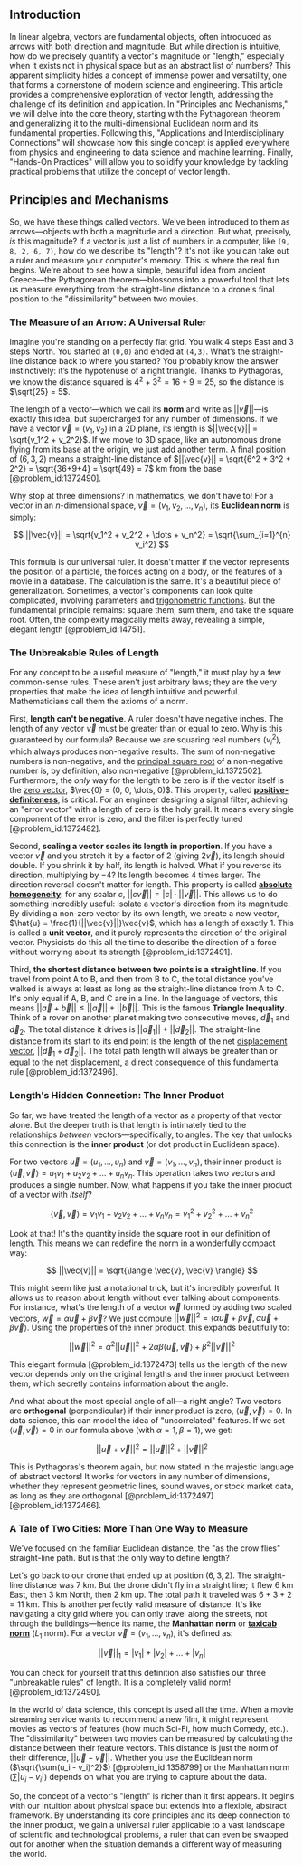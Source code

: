 ## Introduction
In linear algebra, vectors are fundamental objects, often introduced as arrows with both direction and magnitude. But while direction is intuitive, how do we precisely quantify a vector's magnitude or "length," especially when it exists not in physical space but as an abstract list of numbers? This apparent simplicity hides a concept of immense power and versatility, one that forms a cornerstone of modern science and engineering. This article provides a comprehensive exploration of vector length, addressing the challenge of its definition and application. In "Principles and Mechanisms," we will delve into the core theory, starting with the Pythagorean theorem and generalizing it to the multi-dimensional Euclidean norm and its fundamental properties. Following this, "Applications and Interdisciplinary Connections" will showcase how this single concept is applied everywhere from physics and engineering to data science and machine learning. Finally, "Hands-On Practices" will allow you to solidify your knowledge by tackling practical problems that utilize the concept of vector length.

## Principles and Mechanisms

So, we have these things called vectors. We’ve been introduced to them as arrows—objects with both a magnitude and a direction. But what, precisely, *is* this magnitude? If a vector is just a list of numbers in a computer, like `(9, 8, 2, 6, 7)`, how do we describe its "length"? It's not like you can take out a ruler and measure your computer's memory. This is where the real fun begins. We're about to see how a simple, beautiful idea from ancient Greece—the Pythagorean theorem—blossoms into a powerful tool that lets us measure everything from the straight-line distance to a drone's final position to the "dissimilarity" between two movies.

### The Measure of an Arrow: A Universal Ruler

Imagine you're standing on a perfectly flat grid. You walk 4 steps East and 3 steps North. You started at `(0,0)` and ended at `(4,3)`. What’s the straight-line distance back to where you started? You probably know the answer instinctively: it’s the hypotenuse of a right triangle. Thanks to Pythagoras, we know the distance squared is $4^2 + 3^2 = 16 + 9 = 25$, so the distance is $\sqrt{25} = 5$.

The length of a vector—which we call its **norm** and write as $||\vec{v}||$—is exactly this idea, but supercharged for any number of dimensions. If we have a vector $\vec{v} = (v_1, v_2)$ in a 2D plane, its length is $||\vec{v}|| = \sqrt{v_1^2 + v_2^2}$. If we move to 3D space, like an autonomous drone flying from its base at the origin, we just add another term. A final position of $(6, 3, 2)$ means a straight-line distance of $||\vec{v}|| = \sqrt{6^2 + 3^2 + 2^2} = \sqrt{36+9+4} = \sqrt{49} = 7$ km from the base [@problem_id:1372490].

Why stop at three dimensions? In mathematics, we don't have to! For a vector in an $n$-dimensional space, $\vec{v} = (v_1, v_2, \dots, v_n)$, its **Euclidean norm** is simply:

$$ ||\vec{v}|| = \sqrt{v_1^2 + v_2^2 + \dots + v_n^2} = \sqrt{\sum_{i=1}^{n} v_i^2} $$

This formula is our universal ruler. It doesn't matter if the vector represents the position of a particle, the forces acting on a body, or the features of a movie in a database. The calculation is the same. It's a beautiful piece of generalization. Sometimes, a vector's components can look quite complicated, involving parameters and [trigonometric functions](@article_id:178424). But the fundamental principle remains: square them, sum them, and take the square root. Often, the complexity magically melts away, revealing a simple, elegant length [@problem_id:14751].

### The Unbreakable Rules of Length

For any concept to be a useful measure of "length," it must play by a few common-sense rules. These aren't just arbitrary laws; they are the very properties that make the idea of length intuitive and powerful. Mathematicians call them the axioms of a norm.

First, **length can't be negative**. A ruler doesn't have negative inches. The length of any vector $\vec{v}$ must be greater than or equal to zero. Why is this guaranteed by our formula? Because we are squaring real numbers ($v_i^2$), which always produces non-negative results. The sum of non-negative numbers is non-negative, and the [principal square root](@article_id:180398) of a non-negative number is, by definition, also non-negative [@problem_id:1372502]. Furthermore, the *only* way for the length to be zero is if the vector itself is the [zero vector](@article_id:155695), $\vec{0} = (0, 0, \dots, 0)$. This property, called **[positive-definiteness](@article_id:149149)**, is critical. For an engineer designing a signal filter, achieving an "error vector" with a length of zero is the holy grail. It means every single component of the error is zero, and the filter is perfectly tuned [@problem_id:1372482].

Second, **scaling a vector scales its length in proportion**. If you have a vector $\vec{v}$ and you stretch it by a factor of 2 (giving $2\vec{v}$), its length should double. If you shrink it by half, its length is halved. What if you reverse its direction, multiplying by $-4$? Its length becomes 4 times larger. The direction reversal doesn't matter for length. This property is called **[absolute homogeneity](@article_id:274423)**: for any scalar $c$, $||c\vec{v}|| = |c| \cdot ||\vec{v}||$. This allows us to do something incredibly useful: isolate a vector's direction from its magnitude. By dividing a non-zero vector by its own length, we create a new vector, $\hat{u} = \frac{1}{||\vec{v}||}\vec{v}$, which has a length of exactly 1. This is called a **unit vector**, and it purely represents the direction of the original vector. Physicists do this all the time to describe the direction of a force without worrying about its strength [@problem_id:1372491].

Third, **the shortest distance between two points is a straight line**. If you travel from point A to B, and then from B to C, the total distance you've walked is always at least as long as the straight-line distance from A to C. It's only equal if A, B, and C are in a line. In the language of vectors, this means $||\vec{a} + \vec{b}|| \le ||\vec{a}|| + ||\vec{b}||$. This is the famous **Triangle Inequality**. Think of a rover on another planet making two consecutive moves, $\vec{d}_1$ and $\vec{d}_2$. The total distance it drives is $||\vec{d}_1|| + ||\vec{d}_2||$. The straight-line distance from its start to its end point is the length of the net [displacement vector](@article_id:262288), $||\vec{d}_1 + \vec{d}_2||$. The total path length will always be greater than or equal to the net displacement, a direct consequence of this fundamental rule [@problem_id:1372496].

### Length's Hidden Connection: The Inner Product

So far, we have treated the length of a vector as a property of that vector alone. But the deeper truth is that length is intimately tied to the relationships *between* vectors—specifically, to angles. The key that unlocks this connection is the **inner product** (or dot product in Euclidean space).

For two vectors $\vec{u} = (u_1, \dots, u_n)$ and $\vec{v} = (v_1, \dots, v_n)$, their inner product is $\langle \vec{u}, \vec{v} \rangle = u_1v_1 + u_2v_2 + \dots + u_nv_n$. This operation takes two vectors and produces a single number. Now, what happens if you take the inner product of a vector with *itself*?

$$ \langle \vec{v}, \vec{v} \rangle = v_1v_1 + v_2v_2 + \dots + v_nv_n = v_1^2 + v_2^2 + \dots + v_n^2 $$

Look at that! It's the quantity inside the square root in our definition of length. This means we can redefine the norm in a wonderfully compact way:

$$ ||\vec{v}|| = \sqrt{\langle \vec{v}, \vec{v} \rangle} $$

This might seem like just a notational trick, but it's incredibly powerful. It allows us to reason about length without ever talking about components. For instance, what's the length of a vector $\vec{w}$ formed by adding two scaled vectors, $\vec{w} = \alpha\vec{u} + \beta\vec{v}$? We just compute $||\vec{w}||^2 = \langle \alpha\vec{u} + \beta\vec{v}, \alpha\vec{u} + \beta\vec{v} \rangle$. Using the properties of the inner product, this expands beautifully to:

$$ ||\vec{w}||^2 = \alpha^2 ||\vec{u}||^2 + 2\alpha\beta \langle \vec{u}, \vec{v} \rangle + \beta^2 ||\vec{v}||^2 $$

This elegant formula [@problem_id:1372473] tells us the length of the new vector depends only on the original lengths and the inner product between them, which secretly contains information about the angle.

And what about the most special angle of all—a right angle? Two vectors are **orthogonal** (perpendicular) if their inner product is zero, $\langle \vec{u}, \vec{v} \rangle = 0$. In data science, this can model the idea of "uncorrelated" features. If we set $\langle \vec{u}, \vec{v} \rangle = 0$ in our formula above (with $\alpha=1, \beta=1$), we get:

$$ ||\vec{u}+\vec{v}||^2 = ||\vec{u}||^2 + ||\vec{v}||^2 $$

This is Pythagoras's theorem again, but now stated in the majestic language of abstract vectors! It works for vectors in any number of dimensions, whether they represent geometric lines, sound waves, or stock market data, as long as they are orthogonal [@problem_id:1372497] [@problem_id:1372466].

### A Tale of Two Cities: More Than One Way to Measure

We've focused on the familiar Euclidean distance, the "as the crow flies" straight-line path. But is that the only way to define length?

Let's go back to our drone that ended up at position $(6, 3, 2)$. The straight-line distance was 7 km. But the drone didn't fly in a straight line; it flew 6 km East, then 3 km North, then 2 km up. The total path it traveled was $6+3+2 = 11$ km. This is another perfectly valid measure of distance. It's like navigating a city grid where you can only travel along the streets, not through the buildings—hence its name, the **Manhattan norm** or **[taxicab norm](@article_id:142542)** ($L_1$ norm). For a vector $\vec{v} = (v_1, \dots, v_n)$, it's defined as:

$$ ||\vec{v}||_1 = |v_1| + |v_2| + \dots + |v_n| $$

You can check for yourself that this definition also satisfies our three "unbreakable rules" of length. It is a completely valid norm! [@problem_id:1372490].

In the world of data science, this concept is used all the time. When a movie streaming service wants to recommend a new film, it might represent movies as vectors of features (how much Sci-Fi, how much Comedy, etc.). The "dissimilarity" between two movies can be measured by calculating the distance between their feature vectors. This distance is just the norm of their difference, $||\vec{u} - \vec{v}||$. Whether you use the Euclidean norm ($\sqrt{\sum(u_i - v_i)^2}$) [@problem_id:1358799] or the Manhattan norm ($\sum|u_i - v_i|$) depends on what you are trying to capture about the data.

So, the concept of a vector's "length" is richer than it first appears. It begins with our intuition about physical space but extends into a flexible, abstract framework. By understanding its core principles and its deep connection to the inner product, we gain a universal ruler applicable to a vast landscape of scientific and technological problems, a ruler that can even be swapped out for another when the situation demands a different way of measuring the world.